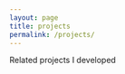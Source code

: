 ```yaml
---
layout: page
title: projects
permalink: /projects/
---
```


Related projects I developed


[jekyll-organization]: https://github.com/jekyll
